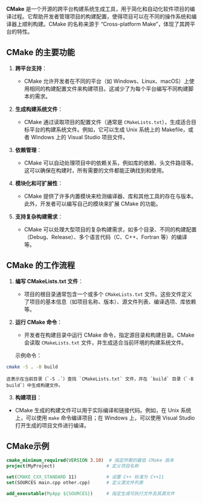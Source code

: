 **CMake** 是一个开源的跨平台构建系统生成工具，用于简化和自动化软件项目的编译过程。它帮助开发者管理项目的构建配置，使得项目可以在不同的操作系统和编译器上顺利构建。CMake 的名称来源于 “Cross-platform Make”，体现了其跨平台的特性。

## CMake 的主要功能

1. **跨平台支持**：

    - CMake 允许开发者在不同的平台（如 Windows、Linux、macOS）上使用相同的构建配置文件来构建项目。这减少了为每个平台编写不同构建脚本的需求。

2. **生成构建系统文件**：

    - CMake 通过读取项目的配置文件（通常是 `CMakeLists.txt`），生成适合目标平台的构建系统文件。例如，它可以生成 Unix 系统上的 Makefile，或者 Windows 上的 Visual Studio 项目文件。

3. **依赖管理**：

    - CMake 可以自动处理项目中的依赖关系，例如库的依赖、头文件路径等。这可以确保在构建时，所有需要的文件都能正确找到和使用。

4. **模块化和可扩展性**：

    - CMake 提供了许多内置模块来检测编译器、库和其他工具的存在与版本。此外，开发者可以编写自己的模块来扩展 CMake 的功能。

5. **支持复杂构建需求**：

    - CMake 可以处理大型项目的复杂构建需求，如多个目录、不同的构建配置（Debug、Release）、多个语言代码（C、C++、Fortran 等）的编译等。

## CMake 的工作流程

1. **编写 CMakeLists.txt 文件**：

    - 项目的根目录通常包含一个或多个 `CMakeLists.txt` 文件。这些文件定义了项目的基本信息（如项目名称、版本）、源文件列表、编译选项、库依赖等。

2. **运行 CMake 命令**：

    - 开发者在构建目录中运行 CMake 命令，指定源目录和构建目录。CMake 会读取 `CMakeLists.txt` 文件，并生成适合当前环境的构建系统文件。

    示例命令：

```bash
cmake -S . -B build
```

    这表示在当前目录（`-S .`）查找 `CMakeLists.txt` 文件，并在 `build` 目录（`-B build`）中生成构建文件。

3. **构建项目**：

-   CMake 生成的构建文件可以用于实际编译和链接代码。例如，在 Unix 系统上，可以使用 `make` 命令编译项目；在 Windows 上，可以使用 Visual Studio 打开生成的项目文件进行编译。

## CMake示例

```cmake
cmake_minimum_required(VERSION 3.10)  # 指定所需的最低 CMake 版本
project(MyProject)                   # 定义项目名称

set(CMAKE_CXX_STANDARD 11)           # 设置 C++ 标准为 C++11
set(SOURCES main.cpp other.cpp)      # 定义源文件列表

add_executable(MyApp ${SOURCES})     # 指定生成可执行文件及其源文件
```
